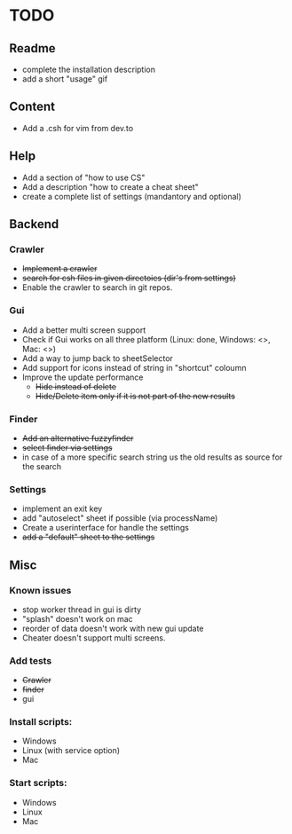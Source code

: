 # TODO
## Readme
- complete the installation description
- add a short "usage" gif

## Content
- Add a .csh for vim from dev.to

## Help
- Add a section of "how to use CS"
- Add a description "how to create a cheat sheet"
- create a complete list of settings (mandantory and optional)

## Backend

### Crawler
- ~~Implement a crawler~~
- ~~search for csh files in given directoies (dir's from settings)~~
- Enable the crawler to search in git repos.
   
### Gui
- Add a better multi screen support
- Check if Gui works on all three platform (Linux: done, Windows: <>, Mac: <>)
- Add a way to jump back to sheetSelector
- Add support for icons instead of string in "shortcut" coloumn
- Improve the update performance
  - ~~Hide instead of delete~~
  - ~~Hide/Delete item only if it is not part of the new results~~
 
### Finder
- ~~Add an alternative fuzzyfinder~~
- ~~select finder via settings~~
- in case of a more specific search string us the old results as source for the search
 
### Settings
- implement an exit key
- add "autoselect" sheet if possible (via processName)
- Create a userinterface for handle the settings
- ~~add a "default" sheet to the settings~~

## Misc

### Known issues
- stop worker thread in gui is dirty
- "splash" doesn't work on mac
- reorder of data doesn't work with new gui update
- Cheater doesn't support multi screens.

### Add tests
- ~~Crawler~~
- ~~finder~~
- gui

### Install scripts:
- Windows
- Linux (with service option)
- Mac
### Start scripts:
- Windows
- Linux
- Mac
